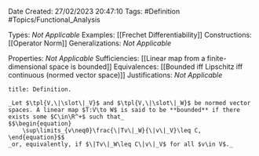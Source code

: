 <div class="topSpace"></div>

Date Created: 27/02/2023 20:47:10
Tags: #Definition #Topics/Functional_Analysis

Types: _Not Applicable_
Examples: [[Frechet Differentiability]]
Constructions: [[Operator Norm]]
Generalizations: _Not Applicable_

Properties: _Not Applicable_
Sufficiencies: [[Linear map from a finite-dimensional space is bounded]]
Equivalences: [[Bounded iff Lipschitz iff continuous (normed vector space)]]
Justifications: _Not Applicable_

``` ad-Definition
title: Definition.

_Let $\tpl{V,\|\slot\|_V}$ and $\tpl{V,\|\slot\|_W}$ be normed vector spaces. A linear map $T:V\to W$ is said to be **bounded** if there exists some $C\in\R^+$ such that_
$$\begin{equation}
    \sup\limits_{v\neq0}\frac{\|Tv\|_W}{\|v\|_V}\leq C,
\end{equation}$$
_or, equivalently, if $\|Tv\|_W\leq C\|v\|_V$ for all $v\in V$._

```
